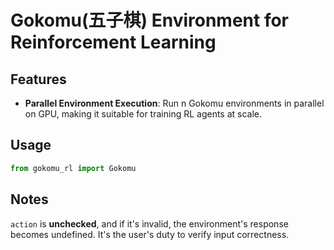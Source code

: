 # Gokomu(五子棋) Environment for Reinforcement Learning

## Features

- **Parallel Environment Execution**: Run n Gokomu environments in parallel on GPU, making it suitable for training RL agents at scale.

## Usage

```python
from gokomu_rl import Gokomu
```

## Notes

`action` is **unchecked**, and if it's invalid, the environment's response becomes undefined. It's the user's duty to verify input correctness.

